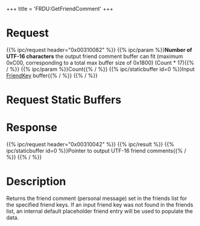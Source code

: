 +++
title = 'FRDU:GetFriendComment'
+++

# Request

{{% ipc/request header="0x00310082" %}}
{{% ipc/param %}}<b>Number of UTF-16 characters</b> the output friend comment buffer can fit (maximum 0xC00, corresponding to a total max buffer size of 0x1800) (Count \* 17){{% / %}}
{{% ipc/param %}}Count{{% / %}}
{{% ipc/staticbuffer id=0 %}}Input [FriendKey](Friend_Services#friendkey "wikilink") buffer{{% / %}}
{{% / %}}

# Request Static Buffers

# Response

{{% ipc/request header="0x00310042" %}}
{{% ipc/result %}}
{{% ipc/staticbuffer id=0 %}}Pointer to output UTF-16 friend comments{{% / %}}
{{% / %}}

# Description

Returns the friend comment (personal message) set in the friends list for the specified friend keys. If an input friend key was not found in the friends list, an internal default placeholder friend entry will be used to populate the data.

